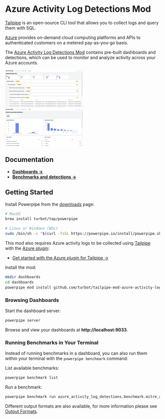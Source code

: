# Azure Activity Log Detections Mod

[Tailpipe](https://tailpipe.io) is an open-source CLI tool that allows you to collect logs and query them with SQL.

[Azure](https://azure.microsoft.com) provides on-demand cloud computing platforms and APIs to authenticated customers on a metered pay-as-you-go basis.

The [Azure Activity Log Detections Mod](https://hub.powerpipe.io/mods/turbot/tailpipe-mod-azure-activity-log-detections) contains pre-built dashboards and detections, which can be used to monitor and analyze activity across your Azure accounts.

<img src="https://raw.githubusercontent.com/turbot/tailpipe-mod-azure-activity-log-detections/main/docs/images/azure_activity_log_mitre_dashboard.png" width="50%" type="thumbnail"/>
<img src="https://raw.githubusercontent.com/turbot/tailpipe-mod-azure-activity-log-detections/main/docs/images/azure_activity_log_activity_dashboard.png" width="50%" type="thumbnail"/>

## Documentation

- **[Dashboards →](https://hub.powerpipe.io/mods/turbot/tailpipe-mod-azure-activity-log-detections/dashboards)**
- **[Benchmarks and detections →](https://hub.powerpipe.io/mods/turbot/tailpipe-mod-azure-activity-log-detections/benchmarks)**

## Getting Started

Install Powerpipe from the [downloads](https://powerpipe.io/downloads) page:

```sh
# MacOS
brew install turbot/tap/powerpipe
```

```sh
# Linux or Windows (WSL)
sudo /bin/sh -c "$(curl -fsSL https://powerpipe.io/install/powerpipe.sh)"
```

This mod also requires Azure activity logs to be collected using [Tailpipe](https://tailpipe.io) with the [Azure plugin](https://hub.tailpipe.io/plugins/turbot/azure):
- [Get started with the Azure plugin for Tailpipe →](https://hub.tailpipe.io/plugins/turbot/azure#getting-started)

Install the mod:

```sh
mkdir dashboards
cd dashboards
powerpipe mod install github.com/turbot/tailpipe-mod-azure-activity-log-detections
```

### Browsing Dashboards

Start the dashboard server:

```sh
powerpipe server
```

Browse and view your dashboards at **http://localhost:9033**.

### Running Benchmarks in Your Terminal

Instead of running benchmarks in a dashboard, you can also run them within your
terminal with the `powerpipe benchmark` command:

List available benchmarks:

```sh
powerpipe benchmark list
```

Run a benchmark:

```sh
powerpipe benchmark run azure_activity_log_detections.benchmark.mitre_attack_v161
```

Different output formats are also available, for more information please see
[Output Formats](https://powerpipe.io/docs/reference/cli/benchmark#output-formats).
